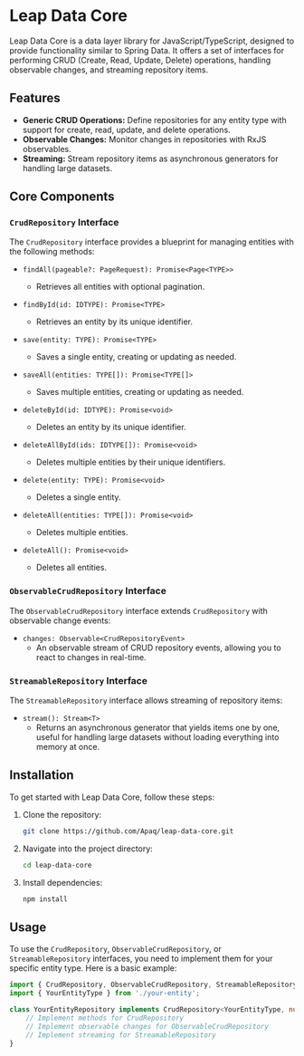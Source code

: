 # Leap Data Core

Leap Data Core is a data layer library for JavaScript/TypeScript, designed to provide functionality similar to Spring Data. It offers a set of interfaces for performing CRUD (Create, Read, Update, Delete) operations, handling observable changes, and streaming repository items.

## Features

- **Generic CRUD Operations:** Define repositories for any entity type with support for create, read, update, and delete operations.
- **Observable Changes:** Monitor changes in repositories with RxJS observables.
- **Streaming:** Stream repository items as asynchronous generators for handling large datasets.

## Core Components

### `CrudRepository` Interface

The `CrudRepository` interface provides a blueprint for managing entities with the following methods:

- `findAll(pageable?: PageRequest): Promise<Page<TYPE>>`
  - Retrieves all entities with optional pagination.

- `findById(id: IDTYPE): Promise<TYPE>`
  - Retrieves an entity by its unique identifier.

- `save(entity: TYPE): Promise<TYPE>`
  - Saves a single entity, creating or updating as needed.

- `saveAll(entities: TYPE[]): Promise<TYPE[]>`
  - Saves multiple entities, creating or updating as needed.

- `deleteById(id: IDTYPE): Promise<void>`
  - Deletes an entity by its unique identifier.

- `deleteAllById(ids: IDTYPE[]): Promise<void>`
  - Deletes multiple entities by their unique identifiers.

- `delete(entity: TYPE): Promise<void>`
  - Deletes a single entity.

- `deleteAll(entities: TYPE[]): Promise<void>`
  - Deletes multiple entities.

- `deleteAll(): Promise<void>`
  - Deletes all entities.

### `ObservableCrudRepository` Interface

The `ObservableCrudRepository` interface extends `CrudRepository` with observable change events:

- `changes: Observable<CrudRepositoryEvent>`
  - An observable stream of CRUD repository events, allowing you to react to changes in real-time.

### `StreamableRepository` Interface

The `StreamableRepository` interface allows streaming of repository items:

- `stream(): Stream<T>`
  - Returns an asynchronous generator that yields items one by one, useful for handling large datasets without loading everything into memory at once.

## Installation

To get started with Leap Data Core, follow these steps:

1. Clone the repository:
    ```bash
    git clone https://github.com/Apaq/leap-data-core.git
    ```
2. Navigate into the project directory:
    ```bash
    cd leap-data-core
    ```
3. Install dependencies:
    ```bash
    npm install
    ```

## Usage

To use the `CrudRepository`, `ObservableCrudRepository`, or `StreamableRepository` interfaces, you need to implement them for your specific entity type. Here is a basic example:

```typescript
import { CrudRepository, ObservableCrudRepository, StreamableRepository } from '@apaq/leap-data-core';
import { YourEntityType } from './your-entity';

class YourEntityRepository implements CrudRepository<YourEntityType, number>, ObservableCrudRepository<YourEntityType, number>, StreamableRepository<YourEntityType> {
    // Implement methods for CrudRepository
    // Implement observable changes for ObservableCrudRepository
    // Implement streaming for StreamableRepository
}
